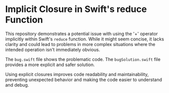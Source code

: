 # Implicit Closure in Swift's reduce Function

This repository demonstrates a potential issue with using the '+' operator implicitly within Swift's `reduce` function.  While it might seem concise, it lacks clarity and could lead to problems in more complex situations where the intended operation isn't immediately obvious.

The `bug.swift` file shows the problematic code.  The `bugSolution.swift` file provides a more explicit and safer solution.

Using explicit closures improves code readability and maintainability, preventing unexpected behavior and making the code easier to understand and debug.
